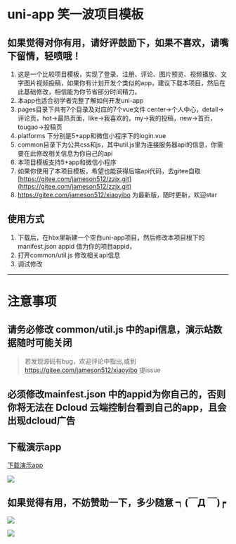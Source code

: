 # uni-app 笑一波项目模板

## 如果觉得对你有用，请好评鼓励下，如果不喜欢，请嘴下留情，轻喷哦！

1. 这是一个比较项目模板，实现了登录、注册、评论、图片预览、视频播放、文字图片视频投稿，如果你有计划开发个类似的app，建议下载本项目，然后在此基础修改，相信能为你节省部分时间精力。
2. 本app也适合初学者完整了解如何开发uni-app
3. pages目录下共有7个目录及对应的7个vue文件 center->个人中心，detail->评论页，hot->最热页面，like->我喜欢的，my->我的投稿，new->首页，tougao->投稿页
4. platforms 下分别是5+app和微信小程序下的login.vue
5. common目录下为公共css和js，其中util.js里为连接服务器api的信息，你需要在此修改相关信息为你自己的api
6. 本项目模板支持5+app和微信小程序
7. 如果你使用了本项目模板，希望也能获得后端api代码，去gitee自取[https://gitee.com/jameson512/zzjx.git](https://gitee.com/jameson512/zzjx.git)
8. https://gitee.com/jameson512/xiaoyibo 为最新版，随时更新，欢迎star


## 使用方式

1. 下载后，在hbx里新建一个空白uni-app项目，然后修改本项目根下的manifest.json appid 值为你的项目appid，
2. 打开common/util.js 修改相关api信息
3. 调试修改

----

# 注意事项

## 请务必修改 common/util.js 中的api信息，演示站数据随时可能关闭


> 若发现源码有bug，欢迎评论中指出,或到 
> https://gitee.com/jameson512/xiaoyibo 提issue
> 

## 必须修改mainfest.json 中的appid为你自己的，否则你将无法在 Dcloud 云端控制台看到自己的app，且会出现dcloud广告

## 下载演示app

[下载演示app](http://m3w.cn/xiaoyibo)

![](http://img.cdn.aliyun.dcloud.net.cn/stream/qr/__UNI__095BCC3.png/256)


## 如果觉得有用，不妨赞助一下，多少随意 ┑(￣Д ￣)┍

![](https://www.wonyes.org/wx.jpg)

![](https://www.wonyes.org/alipay.jpg)

